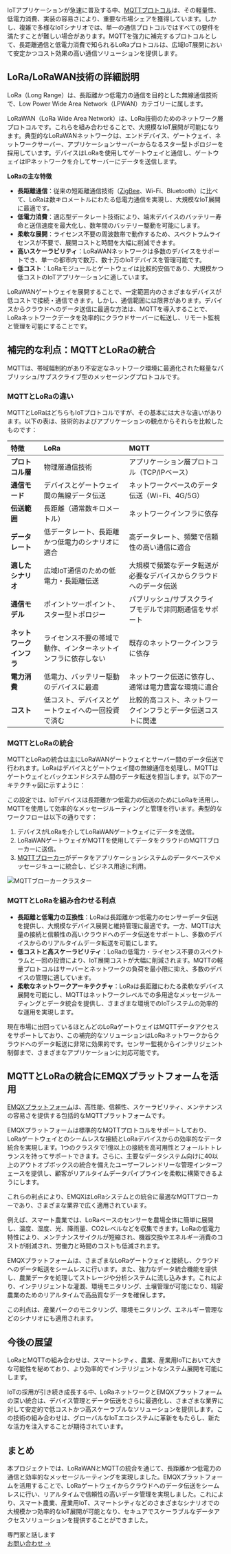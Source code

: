 IoTアプリケーションが急速に普及する中、[MQTTプロトコル](https://www.emqx.com/ja/blog/the-easiest-guide-to-getting-started-with-mqtt)は、その軽量性、低電力消費、実装の容易さにより、重要な市場シェアを獲得しています。しかし、複雑で多様なIoTシナリオでは、単一の通信プロトコルではすべての要件を満たすことが難しい場合があります。MQTTを強力に補完するプロトコルとして、長距離通信と低電力消費で知られるLoRaプロトコルは、広域IoT展開において安定かつコスト効果の高い通信ソリューションを提供します。

## **LoRa/LoRaWAN技術の詳細説明**

LoRa（Long Range）は、長距離かつ低電力の通信を目的とした無線通信技術で、Low Power Wide Area Network（LPWAN）カテゴリーに属します。

LoRaWAN（LoRa Wide Area Network）は、LoRa技術のためのネットワーク層プロトコルです。これらを組み合わせることで、大規模なIoT展開が可能になります。典型的なLoRaWANネットワークは、エンドデバイス、ゲートウェイ、ネットワークサーバー、アプリケーションサーバーからなるスター型トポロジーを採用しています。デバイスはLoRaを使用してゲートウェイと通信し、ゲートウェイはIPネットワークを介してサーバーにデータを送信します。

**LoRaの主な特徴**

- **長距離通信**：従来の短距離通信技術（[ZigBee](https://www.emqx.com/en/blog/mqtt-with-zigbee-a-practical-guide)、Wi-Fi、Bluetooth）に比べて、LoRaは数キロメートルにわたる低電力通信を実現し、大規模なIoT展開に最適です。
- **低電力消費**：適応型データレート技術により、端末デバイスのバッテリー寿命と送信速度を最大化し、数年間のバッテリー駆動を可能にします。
- **柔軟な展開**：ライセンス不要の周波数帯で動作するため、スペクトラムライセンスが不要で、展開コストと時間を大幅に削減できます。
- **高いスケーラビリティ**：LoRaWANネットワークは多数のデバイスをサポートでき、単一の都市内で数万、数十万のIoTデバイスを管理可能です。
- **低コスト**：LoRaモジュールとゲートウェイは比較的安価であり、大規模かつ低コストのIoTアプリケーションに適しています。

LoRaWANゲートウェイを展開することで、一定範囲内のさまざまなデバイスが低コストで接続・通信できます。しかし、通信範囲には限界があります。デバイスからクラウドへのデータ送信に最適な方法は、MQTTを導入することで、LoRaネットワークデータを効率的にクラウドサーバーに転送し、リモート監視と管理を可能にすることです。

## **補完的な利点：MQTTとLoRaの統合**

MQTTは、帯域幅制約があり不安定なネットワーク環境に最適化された軽量なパブリッシュ/サブスクライブ型のメッセージングプロトコルです。

### **MQTTとLoRaの違い**

MQTTとLoRaはどちらもIoTプロトコルですが、その基本には大きな違いがあります。以下の表は、技術的およびアプリケーションの観点からそれらを比較したものです：

| **特徴**                 | **LoRa**                                                     | **MQTT**                                                     |
| :----------------------- | :----------------------------------------------------------- | :----------------------------------------------------------- |
| **プロトコル層**         | 物理層通信技術                                               | アプリケーション層プロトコル（TCP/IPベース）                 |
| **通信モード**           | デバイスとゲートウェイ間の無線データ伝送                     | ネットワークベースのデータ伝送（Wi-Fi、4G/5G）               |
| **伝送範囲**             | 長距離（通常数キロメートル）                                 | ネットワークインフラに依存                                   |
| **データレート**         | 低データレート、長距離かつ低電力のシナリオに適合             | 高データレート、頻繁で信頼性の高い通信に適合                 |
| **適したシナリオ**       | 広域IoT通信のための低電力・長距離伝送                        | 大規模で頻繁なデータ転送が必要なデバイスからクラウドへのデータ伝送 |
| **通信モデル**           | ポイントツーポイント、スター型トポロジー                     | パブリッシュ/サブスクライブモデルで非同期通信をサポート      |
| **ネットワークインフラ** | ライセンス不要の帯域で動作、インターネットインフラに依存しない | 既存のネットワークインフラに依存                             |
| **電力消費**             | 低電力、バッテリー駆動のデバイスに最適                       | ネットワーク伝送に依存し、通常は電力豊富な環境に適合         |
| **コスト**               | 低コスト、デバイスとゲートウェイへの一回投資で済む           | 比較的高コスト、ネットワークインフラとデータ伝送コストに関連 |

### **MQTTとLoRaの統合**

MQTTとLoRaの統合は主にLoRaWANゲートウェイとサーバー間のデータ伝送で行われます。LoRaはデバイスとゲートウェイ間の無線通信を処理し、MQTTはゲートウェイとバックエンドシステム間のデータ転送を担当します。以下のアーキテクチャ図に示すように：

この設定では、IoTデバイスは長距離かつ低電力の伝送のためにLoRaを活用し、MQTTを使用して効率的なメッセージルーティングと管理を行います。典型的なワークフローは以下の通りです：

1. デバイスがLoRaを介してLoRaWANゲートウェイにデータを送信。
2. LoRaWANゲートウェイがMQTTを使用してデータをクラウドのMQTTブローカーに送信。
3. [MQTTブローカー](https://www.emqx.com/ja/blog/the-ultimate-guide-to-mqtt-broker-comparison)がデータをアプリケーションシステムのデータベースやメッセージキューに統合し、ビジネス用途に利用。



![MQTTブローカークラスター](https://assets.emqx.com/images/5e8a1186f19593f835344202ca51bb8a.png?x-image-process=image/resize,w_1520/format,webp)

### **MQTTとLoRaを組み合わせる利点**

- **長距離と低電力の互換性**：LoRaは長距離かつ低電力のセンサーデータ伝送を提供し、大規模なデバイス展開と維持管理に最適です。一方、MQTTは大量の接続と信頼性の高いクラウドへのデータ伝送をサポートし、多数のデバイスからのリアルタイムデータ転送を可能にします。
- **低コストと高スケーラビリティ**：LoRaの低電力・ライセンス不要のスペクトラムと一回の投資により、IoT展開コストが大幅に削減されます。MQTTの軽量プロトコルはサーバーとネットワークの負荷を最小限に抑え、多数のデバイスの管理に適しています。
- **柔軟なネットワークアーキテクチャ**：LoRaは長距離にわたる柔軟なデバイス展開を可能にし、MQTTはネットワークレベルでの多用途なメッセージルーティングとデータ統合を提供し、さまざまな環境でのIoTシステムの効率的な運用を実現します。

現在市場に出回っているほとんどのLoRaゲートウェイはMQTTデータアクセスをサポートしており、この補完的なソリューションはLoRaネットワークからクラウドへのデータ転送に非常に効果的です。センサー監視からインテリジェント制御まで、さまざまなアプリケーションに対応可能です。

## **MQTTとLoRaの統合にEMQXプラットフォームを活用**

[EMQXプラットフォーム](https://www.emqx.com/ja/products/emqx)は、高性能、信頼性、スケーラビリティ、メンテナンスの容易さを提供する包括的なMQTTプラットフォームです。

EMQXプラットフォームは標準的なMQTTプロトコルをサポートしており、LoRaゲートウェイとのシームレスな接続とLoRaデバイスからの効率的なデータ統合を実現します。1つのクラスタで1億以上の接続を高可用性とフォールトトレランスを持ってサポートできます。さらに、主要なデータシステム向けに40以上のアウトオブボックスの統合を備えたユーザーフレンドリーな管理インターフェースを提供し、顧客がリアルタイムデータパイプラインを柔軟に構築できるようにします。

これらの利点により、EMQXはLoRaシステムとの統合に最適なMQTTブローカーであり、さまざまな業界で広く適用されています。

例えば、スマート農業では、LoRaベースのセンサーを農場全体に簡単に展開し、温度、湿度、光、降雨量、CO2レベルなどを収集できます。LoRaの低電力特性により、メンテナンスサイクルが短縮され、機器交換やエネルギー消費のコストが削減され、労働力と時間のコストも低減されます。

EMQXプラットフォームは、さまざまなLoRaゲートウェイと接続し、クラウドへのデータ転送をシームレスに行います。また、強力なデータ統合機能を提供し、農業データを処理してストレージや分析システムに流し込みます。これにより、インテリジェントな灌漑、環境モニタリング、土壌管理が可能になり、精密農業のためのリアルタイムで高品質なデータを確保します。

この利点は、産業パークのモニタリング、環境モニタリング、エネルギー管理などのシナリオにも適用されます。

## **今後の展望**

LoRaとMQTTの組み合わせは、スマートシティ、農業、産業用IoTにおいて大きな可能性を秘めており、より効率的でインテリジェントなシステム展開を可能にします。

IoTの採用が引き続き成長する中、LoRaネットワークとEMQXプラットフォームの深い統合は、デバイス管理とデータ伝送をさらに最適化し、さまざまな業界に対して安定的で低コストかつ高スケーラブルなソリューションを提供します。この技術の組み合わせは、グローバルなIoTエコシステムに革新をもたらし、新たな活力を注入することが期待されています。

## **まとめ**

本プロジェクトでは、LoRaWANとMQTTの統合を通じて、長距離かつ低電力の通信と効率的なメッセージルーティングを実現しました。EMQXプラットフォームを活用することで、LoRaゲートウェイからクラウドへのデータ伝送をシームレスに行い、リアルタイムで信頼性の高いデータ管理を実現しました。これにより、スマート農業、産業用IoT、スマートシティなどのさまざまなシナリオでの大規模かつ効率的なIoT展開が可能となり、セキュアでスケーラブルなデータアクセスソリューションを提供することができました。



<section class="promotion">
    <div>
        専門家と話します
    </div>
    <a href="https://www.emqx.com/ja/contact?product=solutions" class="button is-gradient">お問い合わせ →</a>
</section>
